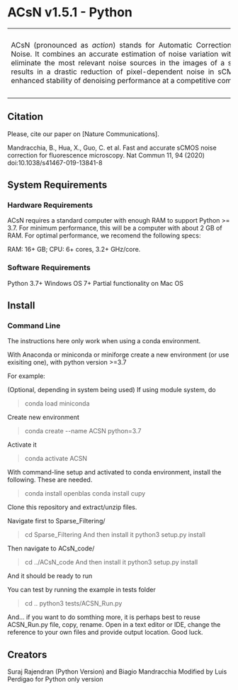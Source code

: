 ACsN v1.5.1 - Python
=====
<div> 
	<table frame=void rules=none>
		<tr>
			<td width="75%">
				<div style="width:650px;float:left" align="justify">
					ACsN (pronounced as <i>action</i>) stands for Automatic Correction of sCMOS-related Noise. It combines an accurate estimation of noise variation with sparse filtering to eliminate the most relevant noise sources in the images of a sCMOS sensor. This results in a drastic reduction of pixel-dependent noise in sCMOS images and an enhanced stability of denoising performance at a competitive computational speed.
				</div>
			</td>
			<td width="25%">
				<div style="width:150px;float:right;">
					<img src="Picture2.jpg" width=150 height=150>
				</div>
			</td>
		</tr>
	</table>	
	<!-- <div style="clear:both"></div>  -->
</div>

## Citation ##
Please, cite our paper on [Nature Communications].

Mandracchia, B., Hua, X., Guo, C. et al. Fast and accurate sCMOS noise correction for fluorescence microscopy. Nat Commun 11, 94 (2020) doi:10.1038/s41467-019-13841-8

## System Requirements ##
### Hardware Requirements ###
ACsN requires a standard computer with enough RAM to support Python >= 3.7. For minimum performance, this will be a computer with about 2 GB of RAM. For optimal performance, we recomend the following specs:

RAM: 16+ GB; 
CPU: 6+ cores, 3.2+ GHz/core.

### Software Requirements ###
Python 3.7+
Windows OS 7+
Partial functionality on Mac OS

## Install ##
### Command Line ###

The instructions here only work when using a conda environment.

With Anaconda or miniconda or miniforge create a new environment (or use exisiting one), with python version >=3.7

For example:

(Optional, depending in system being used)
If using module system, do
>conda load miniconda

Create new environment
>conda create --name ACSN python=3.7

Activate it
>conda activate ACSN



With command-line setup and activated to conda environment, install the following. These are needed.

>conda install openblas
>conda install cupy


Clone this repository and extract/unzip files.

Navigate first to Sparse_Filtering/
>cd Sparse_Filtering
And then install it
>python3 setup.py install

Then navigate to ACsN_code/
>cd ../ACsN_code
And then install it
>python3 setup.py install

And it should be ready to run

You can test by running the example in tests folder
>cd ..
>python3 tests/ACSN_Run.py

And... if you  want to do somthing more, it is perhaps best to reuse ACSN_Run.py file,
copy, rename. Open in a text editor or IDE, change the reference to your own files and
provide output location. Good luck.

## Creators ##
Suraj Rajendran (Python Version) and Biagio Mandracchia
Modified by Luis Perdigao for Python only version

